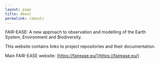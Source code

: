 ```yaml
---
layout: page
title: About
permalink: /about/
---
```


FAIR-EASE: A new approach to observation and modelling of the Earth System,
Environment and Biodiversity.

This website contains links to project repositories and their documentation.

Main FAIR-EASE website: [https://fairease.eu/](https://fairease.eu/)
